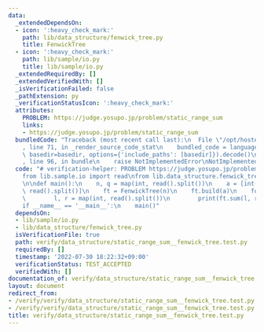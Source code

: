 ```yaml
---
data:
  _extendedDependsOn:
  - icon: ':heavy_check_mark:'
    path: lib/data_structure/fenwick_tree.py
    title: FenwickTree
  - icon: ':heavy_check_mark:'
    path: lib/sample/io.py
    title: lib/sample/io.py
  _extendedRequiredBy: []
  _extendedVerifiedWith: []
  _isVerificationFailed: false
  _pathExtension: py
  _verificationStatusIcon: ':heavy_check_mark:'
  attributes:
    PROBLEM: https://judge.yosupo.jp/problem/static_range_sum
    links:
    - https://judge.yosupo.jp/problem/static_range_sum
  bundledCode: "Traceback (most recent call last):\n  File \"/opt/hostedtoolcache/Python/3.10.6/x64/lib/python3.10/site-packages/onlinejudge_verify/documentation/build.py\"\
    , line 71, in _render_source_code_stat\n    bundled_code = language.bundle(stat.path,\
    \ basedir=basedir, options={'include_paths': [basedir]}).decode()\n  File \"/opt/hostedtoolcache/Python/3.10.6/x64/lib/python3.10/site-packages/onlinejudge_verify/languages/python.py\"\
    , line 96, in bundle\n    raise NotImplementedError\nNotImplementedError\n"
  code: "# verification-helper: PROBLEM https://judge.yosupo.jp/problem/static_range_sum\n\
    from lib.sample.io import read\nfrom lib.data_structure.fenwick_tree import FenwickTree\n\
    \n\ndef main():\n    n, q = map(int, read().split())\n    a = [int(i) for i in\
    \ read().split()]\n    ft = FenwickTree(n)\n    ft.build(a)\n    for _ in range(q):\n\
    \        l, r = map(int, read().split())\n        print(ft.sum(l, r - 1))\n\n\n\
    if __name__ == '__main__':\n    main()"
  dependsOn:
  - lib/sample/io.py
  - lib/data_structure/fenwick_tree.py
  isVerificationFile: true
  path: verify/data_structure/static_range_sum__fenwick_tree.test.py
  requiredBy: []
  timestamp: '2022-07-30 18:22:32+09:00'
  verificationStatus: TEST_ACCEPTED
  verifiedWith: []
documentation_of: verify/data_structure/static_range_sum__fenwick_tree.test.py
layout: document
redirect_from:
- /verify/verify/data_structure/static_range_sum__fenwick_tree.test.py
- /verify/verify/data_structure/static_range_sum__fenwick_tree.test.py.html
title: verify/data_structure/static_range_sum__fenwick_tree.test.py
---
```


